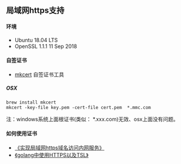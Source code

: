 ## 局域网https支持

#### 环境
+ Ubuntu 18.04 LTS
+ OpenSSL 1.1.1  11 Sep 2018

#### 自签证书
+ [mkcert](https://github.com/FiloSottile/mkcert) 自签证书工具

##### OSX
```
brew install mkcert
mkcert -key-file key.pem -cert-file cert.pem  *.mmc.com
```

注：windows系统上面根证书(类似： *.xxx.com)无效、osx上面没有问题。

#### 如何使用证书
+ [《实现局域网https域名访问内网服务》](https://juejin.im/post/5ce50576f265da1bb7763fa4)
+ [《golang中使用HTTPS以及TSL》](https://blog.csdn.net/wangshubo1989/article/details/77508738)
